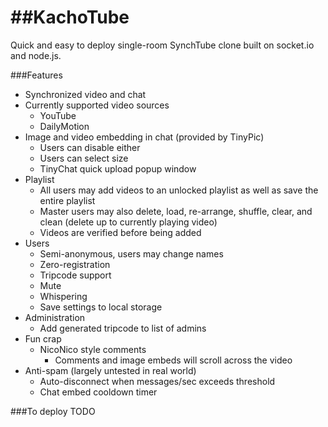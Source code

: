##KachoTube
=========

Quick and easy to deploy single-room SynchTube clone built on socket.io and node.js.

###Features
* Synchronized video and chat
* Currently supported video sources
  * YouTube
  * DailyMotion
* Image and video embedding in chat (provided by TinyPic)
  * Users can disable either
  * Users can select size
  * TinyChat quick upload popup window
* Playlist
  * All users may add videos to an unlocked playlist as well as save the entire playlist
  * Master users may also delete, load, re-arrange, shuffle, clear, and clean (delete up to currently playing video)
  * Videos are verified before being added
* Users 
  * Semi-anonymous, users may change names
  * Zero-registration
  * Tripcode support
  * Mute
  * Whispering
  * Save settings to local storage
* Administration
  * Add generated tripcode to list of admins 
* Fun crap
  * NicoNico style comments
    * Comments and image embeds will scroll across the video
* Anti-spam (largely untested in real world)
  * Auto-disconnect when messages/sec exceeds threshold
  * Chat embed cooldown timer


###To deploy
TODO

